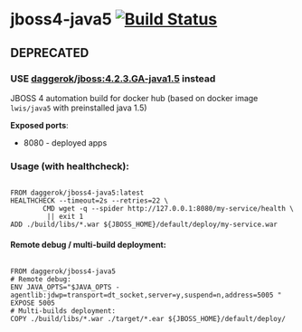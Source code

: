 # jboss4-java5 [![Build Status](https://travis-ci.org/daggerok/jboss4-java5.svg?branch=master)](https://travis-ci.org/daggerok/jboss4-java5)

## DEPRECATED

### USE [daggerok](https://github.com/daggerok/jboss)/[jboss:4.2.3.GA-java1.5](https://hub.docker.com/r/daggerok/jboss) instead

JBOSS 4 automation build for docker hub (based on docker image `lwis/java5` with preinstalled java 1.5)

**Exposed ports**:

- 8080 - deployed apps

### Usage (with healthcheck):

```

FROM daggerok/jboss4-java5:latest
HEALTHCHECK --timeout=2s --retries=22 \
        CMD wget -q --spider http://127.0.0.1:8080/my-service/health \
         || exit 1
ADD ./build/libs/*.war ${JBOSS_HOME}/default/deploy/my-service.war
```

#### Remote debug / multi-build deployment:

```

FROM daggerok/jboss4-java5
# Remote debug:
ENV JAVA_OPTS="$JAVA_OPTS -agentlib:jdwp=transport=dt_socket,server=y,suspend=n,address=5005 "
EXPOSE 5005
# Multi-builds deployment:
COPY ./build/libs/*.war ./target/*.ear ${JBOSS_HOME}/default/deploy/
```

